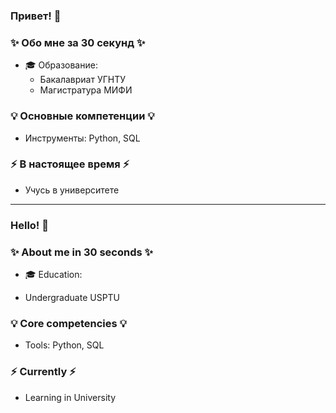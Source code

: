 ### Привет! 👋

### ✨ Обо мне за 30 секунд ✨ 
* 🎓 Образование:
  - Бакалавриат УГНТУ
  - Магистратура МИФИ




### 💡 Основные компетенции 💡
- Инструменты: Python, SQL


### ⚡️ В настоящее время ⚡️
- Учусь в университете




---

### Hello! 👋

### ✨ About me in 30 seconds ✨ 
* 🎓 Education:
 - Undergraduate USPTU

### 💡 Core competencies 💡
- Tools: Python, SQL



### ⚡️ Currently ⚡️
- Learning in University


